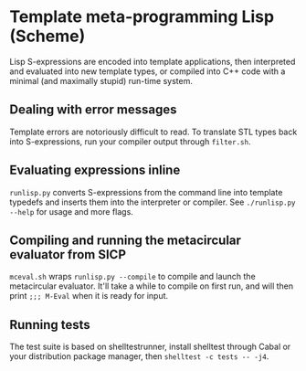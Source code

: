 # Template meta-programming Lisp (Scheme)

Lisp S-expressions are encoded into template applications, then interpreted and
evaluated into new template types, or compiled into C++ code with a minimal
(and maximally stupid) run-time system.

## Dealing with error messages

Template errors are notoriously difficult to read. To translate STL types back
into S-expressions, run your compiler output through `filter.sh`.

## Evaluating expressions inline

`runlisp.py` converts S-expressions from the command line into template
typedefs and inserts them into the interpreter or compiler. See `./runlisp.py
--help` for usage and more flags.

## Compiling and running the metacircular evaluator from SICP

`mceval.sh` wraps `runlisp.py --compile` to compile and launch the metacircular
evaluator. It'll take a while to compile on first run, and will then print `;;;
M-Eval` when it is ready for input.

## Running tests

The test suite is based on shelltestrunner, install shelltest through Cabal or
your distribution package manager, then `shelltest -c tests -- -j4`.
